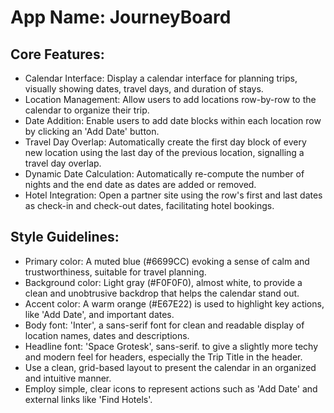 # **App Name**: JourneyBoard

## Core Features:

- Calendar Interface: Display a calendar interface for planning trips, visually showing dates, travel days, and duration of stays.
- Location Management: Allow users to add locations row-by-row to the calendar to organize their trip.
- Date Addition: Enable users to add date blocks within each location row by clicking an 'Add Date' button.
- Travel Day Overlap: Automatically create the first day block of every new location using the last day of the previous location, signalling a travel day overlap.
- Dynamic Date Calculation: Automatically re-compute the number of nights and the end date as dates are added or removed.
- Hotel Integration: Open a partner site using the row's first and last dates as check-in and check-out dates, facilitating hotel bookings.

## Style Guidelines:

- Primary color: A muted blue (#6699CC) evoking a sense of calm and trustworthiness, suitable for travel planning.
- Background color: Light gray (#F0F0F0), almost white, to provide a clean and unobtrusive backdrop that helps the calendar stand out.
- Accent color: A warm orange (#E67E22) is used to highlight key actions, like 'Add Date', and important dates.
- Body font: 'Inter', a sans-serif font for clean and readable display of location names, dates and descriptions.
- Headline font: 'Space Grotesk', sans-serif. to give a slightly more techy and modern feel for headers, especially the Trip Title in the header.
- Use a clean, grid-based layout to present the calendar in an organized and intuitive manner.
- Employ simple, clear icons to represent actions such as 'Add Date' and external links like 'Find Hotels'.
